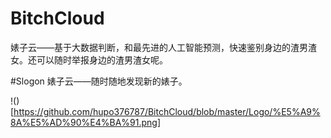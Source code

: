 # BitchCloud
婊子云——基于大数据判断，和最先进的人工智能预测，快速鉴别身边的渣男渣女。还可以随时举报身边的渣男渣女呢。  

#Slogon
婊子云——随时随地发现新的婊子。

!()[https://github.com/hupo376787/BitchCloud/blob/master/Logo/%E5%A9%8A%E5%AD%90%E4%BA%91.png]
